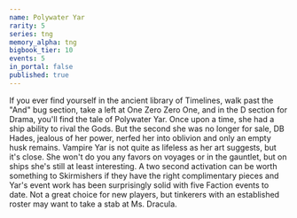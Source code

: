 ```yaml
---
name: Polywater Yar
rarity: 5
series: tng
memory_alpha: tng
bigbook_tier: 10
events: 5
in_portal: false
published: true
---
```


If you ever find yourself in the ancient library of Timelines, walk past the "And" bug section, take a left at One Zero Zero One, and in the D section for Drama, you'll find the tale of Polywater Yar. Once upon a time, she had a ship ability to rival the Gods. But the second she was no longer for sale, DB Hades, jealous of her power, nerfed her into oblivion and only an empty husk remains. Vampire Yar is not quite as lifeless as her art suggests, but it's close. She won't do you any favors on voyages or in the gauntlet, but on ships she's still at least interesting. A two second activation can be worth something to Skirmishers if they have the right complimentary pieces and Yar's event work has been surprisingly solid with five Faction events to date. Not a great choice for new players, but tinkerers with an established roster may want to take a stab at Ms. Dracula.
